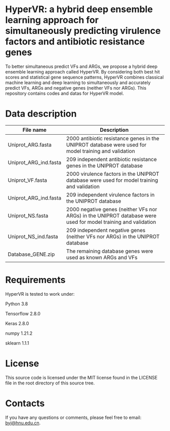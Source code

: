 # HyperVR: a hybrid deep ensemble learning approach for simultaneously predicting virulence factors and antibiotic resistance genes
To better simultaneous predict VFs and ARGs, we propose a hybrid deep ensemble learning approach called HyperVR. By considering both best hit scores and statistical gene sequence patterns, HyperVR combines classical machine learning and deep learning to simultaneously and accurately predict VFs, ARGs and negative genes (neither VFs nor ARGs). This repository contains codes and datas for HyperVR model.
# Data description

| File name  | Description |
| ------------- | ------------- |
| Uniprot_ARG.fasta  | 2000 antibiotic resistance genes in the UNIPROT database were used for model training and validation  |
| Uniprot_ARG_ind.fasta  | 209 independent antibiotic resistance genes in the UNIPROT database  |
| Uniprot_VF.fasta  | 2000 virulence factors in the UNIPROT database were used for model training and validation  |
| Uniprot_ARG_ind.fasta| 209 independent virulence factors in the UNIPROT database |
| Uniprot_NS.fasta| 2000 negative genes (neither VFs nor ARGs) in the UNIPROT database were used for model training and validation| 
| Uniprot_NS_ind.fasta|  209 independent negative genes (neither VFs nor ARGs) in the UNIPROT database| 
| Database_GENE.zip| The remaining database genes were used as known ARGs and VFs| 

# Requirements
HyperVR is tested to work under:

Python 3.8

Tensorflow 2.8.0

Keras 2.8.0

numpy 1.21.2

sklearn 1.1.1

# License
This source code is licensed under the MIT license found in the LICENSE file in the root directory of this source tree.

# Contacts
If you have any questions or comments, please feel free to email: byj@hnu.edu.cn.
